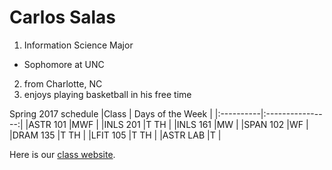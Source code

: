# Carlos Salas

1. Information Science Major
* Sophomore at UNC
2. from Charlotte, NC
3. enjoys playing basketball in his free time

Spring 2017 schedule
|Class      | Days of the Week |
|:----------|:----------------:|
|ASTR 101   |MWF               |
|INLS 201   |T TH              |
|INLS 161   |MW                |
|SPAN 102   |WF                |
|DRAM 135   |T TH              |
|LFIT 105   |T TH              |
|ASTR LAB   |T                 |

Here is our [class website].

[class website]:https://ils.unc.edu/courses/2017_spring/inls161_002/index.html
